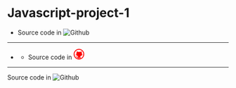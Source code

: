# Javascript-project-1
- Source code in <img alt="Github" title="GitHub" height="32" width="32" src="https://mpng.subpng.com/20180605/zry/kisspng-fynydd-llc-logo-github-organization-andrew-scott-5b16e57c5a0c08.6997461415282271963688.jpg" >
- ----
- - Source code in ![Github](github-11-24.png)
----

 Source code in <img alt="Github" title="GitHub" height="32" width="32" src="https://simpleicons.org/icons/github.svg" fill="yellow">
